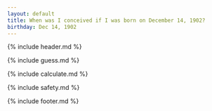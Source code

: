 ```yaml
---
layout: default
title: When was I conceived if I was born on December 14, 1902?
birthday: Dec 14, 1902
---
```


{% include header.md %}

{% include guess.md %}

{% include calculate.md %}

{% include safety.md %}

{% include footer.md %}



